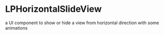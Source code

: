 # LPHorizontalSlideView
a UI component to show or hide a view from horizontal direction with some animations
